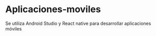 # Aplicaciones-moviles
Se utiliza Android Studio y React native para desarrollar aplicaciones móviles
